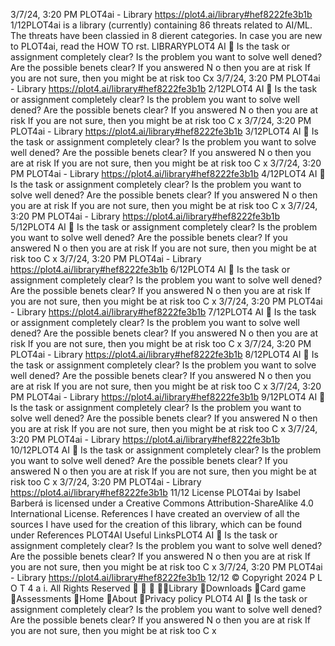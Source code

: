 3/7/24, 3:20 PM PLOT4ai - Library
https://plot4.ai/library#hef8222fe3b1b 1/12PLOT4ai is a library (currently) containing 86 threats related to
AI/ML. The threats have been classi ed in 8 di erent categories.
In case you are new to PLOT4ai, read the HOW TO  rst.
LIBRARYPLOT4
AI 
Is the task or assignment completely clear?
Is the problem you want to solve well de ned?
Are the possible bene ts clear?
If you answered N o then you are at risk
If you are not sure, then you might be at risk too
Cx
3/7/24, 3:20 PM PLOT4ai - Library
https://plot4.ai/library#hef8222fe3b1b 2/12PLOT4
AI 
Is the task or assignment completely clear?
Is the problem you want to solve well de ned?
Are the possible bene ts clear?
If you answered N o then you are at risk
If you are not sure, then you might be at risk too
C
x
3/7/24, 3:20 PM PLOT4ai - Library
https://plot4.ai/library#hef8222fe3b1b 3/12PLOT4
AI 
Is the task or assignment completely clear?
Is the problem you want to solve well de ned?
Are the possible bene ts clear?
If you answered N o then you are at risk
If you are not sure, then you might be at risk too
C
x
3/7/24, 3:20 PM PLOT4ai - Library
https://plot4.ai/library#hef8222fe3b1b 4/12PLOT4
AI 
Is the task or assignment completely clear?
Is the problem you want to solve well de ned?
Are the possible bene ts clear?
If you answered N o then you are at risk
If you are not sure, then you might be at risk too
C
x
3/7/24, 3:20 PM PLOT4ai - Library
https://plot4.ai/library#hef8222fe3b1b 5/12PLOT4
AI 
Is the task or assignment completely clear?
Is the problem you want to solve well de ned?
Are the possible bene ts clear?
If you answered N o then you are at risk
If you are not sure, then you might be at risk too
C
x
3/7/24, 3:20 PM PLOT4ai - Library
https://plot4.ai/library#hef8222fe3b1b 6/12PLOT4
AI 
Is the task or assignment completely clear?
Is the problem you want to solve well de ned?
Are the possible bene ts clear?
If you answered N o then you are at risk
If you are not sure, then you might be at risk too
C
x
3/7/24, 3:20 PM PLOT4ai - Library
https://plot4.ai/library#hef8222fe3b1b 7/12PLOT4
AI 
Is the task or assignment completely clear?
Is the problem you want to solve well de ned?
Are the possible bene ts clear?
If you answered N o then you are at risk
If you are not sure, then you might be at risk too
C
x
3/7/24, 3:20 PM PLOT4ai - Library
https://plot4.ai/library#hef8222fe3b1b 8/12PLOT4
AI 
Is the task or assignment completely clear?
Is the problem you want to solve well de ned?
Are the possible bene ts clear?
If you answered N o then you are at risk
If you are not sure, then you might be at risk too
C
x
3/7/24, 3:20 PM PLOT4ai - Library
https://plot4.ai/library#hef8222fe3b1b 9/12PLOT4
AI 
Is the task or assignment completely clear?
Is the problem you want to solve well de ned?
Are the possible bene ts clear?
If you answered N o then you are at risk
If you are not sure, then you might be at risk too
C
x
3/7/24, 3:20 PM PLOT4ai - Library
https://plot4.ai/library#hef8222fe3b1b 10/12PLOT4
AI 
Is the task or assignment completely clear?
Is the problem you want to solve well de ned?
Are the possible bene ts clear?
If you answered N o then you are at risk
If you are not sure, then you might be at risk too
C
x
3/7/24, 3:20 PM PLOT4ai - Library
https://plot4.ai/library#hef8222fe3b1b 11/12
License
PLOT4ai by Isabel Barberá is licensed under a Creative Commons
Attribution-ShareAlike 4.0 International License.
References
I have created an overview of all the sources I have used for the
creation of this library, which can be found under References
PLOT4AI
Useful LinksPLOT4
AI 
Is the task or assignment completely clear?
Is the problem you want to solve well de ned?
Are the possible bene ts clear?
If you answered N o then you are at risk
If you are not sure, then you might be at risk too
C
x
3/7/24, 3:20 PM PLOT4ai - Library
https://plot4.ai/library#hef8222fe3b1b 12/12
© Copyright 2024 P L O T 4 a i. All Rights Reserved
   Library
Downloads
Card game
Assessments
Home
About
Privacy policy PLOT4
AI 
Is the task or assignment completely clear?
Is the problem you want to solve well de ned?
Are the possible bene ts clear?
If you answered N o then you are at risk
If you are not sure, then you might be at risk too
C
x
